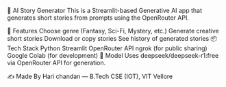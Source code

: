 📖 AI Story Generator
This is a Streamlit-based Generative AI app that generates short stories from prompts using the OpenRouter API.

🚀 Features
Choose genre (Fantasy, Sci-Fi, Mystery, etc.)
Generate creative short stories
Download or copy stories
See history of generated stories
📦 Tech Stack
Python
Streamlit
OpenRouter API
ngrok (for public sharing)
Google Colab (for development)
🧠 Model
Uses deepseek/deepseek-r1:free via OpenRouter API for generation.

✍️ Made By
Hari chandan — B.Tech CSE (IOT), VIT Vellore
